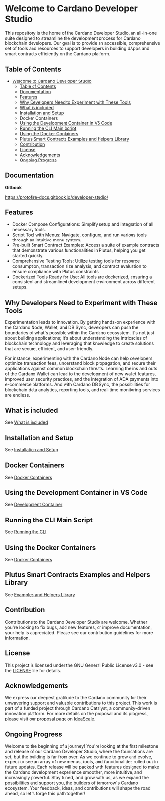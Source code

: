 # Welcome to Cardano Developer Studio

This repository is the home of the Cardano Developer Studio, an all-in-one suite
designed to streamline the development process for Cardano blockchain
developers. Our goal is to provide an accessible, comprehensive set of tools and
resources to support developers in building dApps and smart contracts
efficiently on the Cardano platform.

## Table of Contents

- [Welcome to Cardano Developer Studio](#welcome-to-cardano-developer-studio)
  - [Table of Contents](#table-of-contents)
  - [Documentation](#documentation)
  - [Features](#features)
  - [Why Developers Need to Experiment with These Tools](#why-developers-need-to-experiment-with-these-tools)
  - [What is included](#what-is-included)
  - [Installation and Setup](#installation-and-setup)
  - [Docker Containers](#docker-containers)
  - [Using the Development Container in VS Code](#using-the-development-container-in-vs-code)
  - [Running the CLI Main Script](#running-the-cli-main-script)
  - [Using the Docker Containers](#using-the-docker-containers)
  - [Plutus Smart Contracts Examples and Helpers Library](#plutus-smart-contracts-examples-and-helpers-library)
  - [Contribution](#contribution)
  - [License](#license)
  - [Acknowledgements](#acknowledgements)
  - [Ongoing Progress](#ongoing-progress)

## Documentation

**Gitbook**

https://protofire-docs.gitbook.io/developer-studio/

## Features

- Docker Compose Configurations: Simplify setup and integration of all necessary
  tools.
- Script Tool with Menus: Navigate, configure, and run various tools through an
  intuitive menu system.
- Pre-built Smart Contract Examples: Access a suite of example contracts that
  demonstrate various functionalities in Plutus, helping you get started
  quickly.
- Comprehensive Testing Tools: Utilize testing tools for resource consumption,
  transaction size analysis, and contract evaluation to ensure compliance with
  Plutus constraints.
- Dockerized Tools Ready for Use: All tools are dockerized, ensuring a
  consistent and streamlined development environment across different setups.

## Why Developers Need to Experiment with These Tools

Experimentation leads to innovation. By getting hands-on experience with the Cardano Node, Wallet, and DB Sync, developers can push the boundaries of what's possible within the Cardano ecosystem. It's not just about building applications; it's about understanding the intricacies of blockchain technology and leveraging that knowledge to create solutions that are secure, efficient, and user-friendly.

For instance, experimenting with the Cardano Node can help developers optimize transaction fees, understand block propagation, and secure their applications against common blockchain threats. Learning the ins and outs of the Cardano Wallet can lead to the development of new wallet features, improved user security practices, and the integration of ADA payments into e-commerce platforms. And with Cardano DB Sync, the possibilities for blockchain data analytics, reporting tools, and real-time monitoring services are endless.

## What is included

See [What is included](./docs/README_INCLUDED.md)

## Installation and Setup

See [Installation and Setup](./docs/README_INSTALLATION.md)

## Docker Containers

See [Docker Containers](./docs/README_DOCKER.md)

## Using the Development Container in VS Code

See [Development Container](./docs/README_VSCODE.md)

## Running the CLI Main Script

See [Running the CLI](./docs/README_SCRIPT.md)

## Using the Docker Containers

See [Docker Containers](./docs/README_CONTAINERS.md)

## Plutus Smart Contracts Examples and Helpers Library

See  [Examples and Helpers Library](./examples/README.md)

## Contribution

Contributions to the Cardano Developer Studio are welcome. Whether you're
looking to fix bugs, add new features, or improve documentation, your help is
appreciated. Please see our contribution guidelines for more information.

## License

This project is licensed under the GNU General Public License v3.0 - see the
[LICENSE](LICENSE) file for details.

## Acknowledgements

We express our deepest gratitude to the Cardano community for their unwavering
support and valuable contributions to this project. This work is part of a
funded project through Cardano Catalyst, a community-driven innovation platform.
For more details on the proposal and its progress, please visit our proposal
page on [IdeaScale](https://cardano.ideascale.com/c/idea/110047).

## Ongoing Progress

Welcome to the beginning of a journey! You're looking at the first milestone and
release of our Cardano Developer Studio, where the foundations are set, but the
building is far from over. As we continue to grow and evolve, expect to see an
array of new menus, tools, and functionalities rolled out in future updates.
Each release will be packed with features designed to make the Cardano
development experience smoother, more intuitive, and increasingly powerful. Stay
tuned, and grow with us, as we expand the possibilities and support you, the
builders of tomorrow's Cardano ecosystem. Your feedback, ideas, and
contributions will shape the road ahead, so let's forge this path together!

